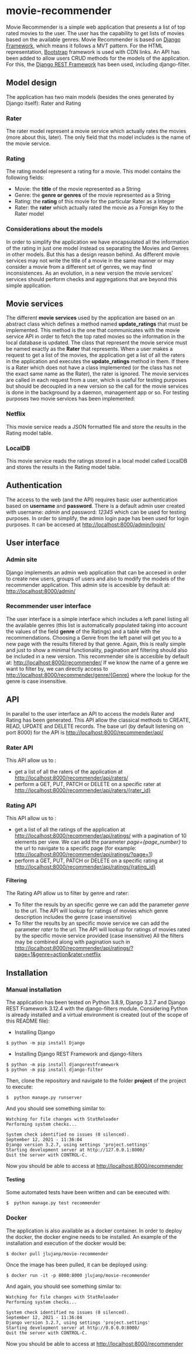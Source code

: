 # movie-recommender
Movie Recommender is a simple web application that presents a list of top rated movies to the user. The user has the capability to get lists of movies based on the available genres.
Movie Recommender is based on [Django Framework](https://www.djangoproject.com/), which means it follows a MVT pattern.
For the HTML representation, [Bootstrap](https://getbootstrap.com/) framework is used with CDN links.
An API has been added to allow users CRUD methods for the models of the application. For this, the [Django REST Framework](https://www.django-rest-framework.org/) has been used, including django-filter.
## Model design
The application has two main models (besides the ones generated by Django itself): Rater and Rating
### Rater
The rater model represent a movie service which actually rates the movies (more about this, later).
The only field that ths model includes is the name of the movie service.
### Rating
The rating model represent a rating for a movie. This model contains the following fields:
* Movie: the __title__ of the movie represented as a String
* Genre: the __genre or genres__ of the movie represented as a String
* Rating: the __rating__ of this movie for the particular Rater as a Integer
* Rater: the __rater__ which actually rated the movie as a Foreign Key to the Rater model
### Considerations about the models
In order to simplify the application we have encapsulated all the information of the rating in just one model instead os separating the Movies and Genres in other models. But this has a design reason behind. As different movie services may not write the title of a movie in the same manner or may consider a movie from a different set of genres, we may find inconsistences. As an evolution, in a new version the movie services' services should perform checks and aggregations that are beyond this simple application.
## Movie services
The different __movie services__ used by the application are based on an abstract class which defines a method named __update_ratings__ that must be implemented. This method is the one that communicates with the movie service API in order to fetch the top rated movies so the information in the local database is updated. The class that represent the movie service must be named exactly as the __Rater__ that represents.
When a user makes a request to get a list of the movies, the application get a list of all the raters in the application and executes the __update_ratings__ method in them. If there is a Rater which does not have a class implemented (or the class has not the exact same name as the Rater), the rater is ignored.
The movie services are called in each request from a user, which is useful for testing purposes but should be decoupled in a new version so the call for the movie services is done in the background by a daemon, management app or so.
For testing purposes two movie services has been implemented:
### Netflix
This movie service reads a JSON formatted file and store the results in the Rating model table.
### LocalDB
This movie service reads the ratings stored in a local model called LocalDB and stores the results in the Rating model table.
## Authentication
The access to the web (and the API) requires basic user authentication based on __username__ and __password__. There is a default admin user created with username: _admin_ and password: _12345_ which can be used for testing purposes.
In order to simplify, the admin login page has been used for login purposes. It can be accesed at [http://localhost:8000/admin/login/](http://localhost:8000/admin/login/)
## User interface
### Admin site
Django implements an admin web application that can be accesed in order to create new users, groups of users and also to modify the models of the recommender application.
This admin site is accesible by default at: [http://localhost:8000/admin/](http://localhost:8000/admin/)
### Recommender user interface
The user interface is a simple interface which includes a left panel listing all the available genres (this list is automatically populated taking into account the values of the field __genre__ of the Ratings) and a table with the recommendations. Choosing a Genre from the left panel will get you to a new page with the results filtered by that genre.
Again, this is really simple and just to show a minimal functionality, pagination anf filtering should also be included in a new version.
This recommender site is accesible by default at: [http://localhost:8000/recommender/](http://localhost:8000/recommender/)
If we know the name of a genre we want to filter by, we can directly access to [http://localhost:8000/recommender/genre/{Genre}](http://localhost:8000/recommender/genre/Drama) where the lookup for the genre is case insensitive.
## API
In parallel to the user interface an API to access the models Rater and Rating has been generated. This API allow the classical methods to CREATE, READ, UPDATE and DELETE records.
The base url (by default listening on port 8000) for the API is [http://localhost:8000/recommender/api/](http://localhost:8000/recommender/api/)
### Rater API
This API allow us to :
* get a list of all the raters of the application at [http://localhost:8000/recommender/api/raters/](http://localhost:8000/recommender/api/raters/)
* perform a GET, PUT, PATCH or DELETE on a specific rater at [http://localhost:8000/recommender/api/raters/{rater_id}](http://localhost:8000/recommender/api/raters/1)
### Rating API
This API allow us to :
* get a list of all the ratings of the application at [http://localhost:8000/recommender/api/ratings/](http://localhost:8000/recommender/api/ratings/) with a pagination of 10 elements per view. We can add the parameter _page={page_number}_ to the url to navigate to a specific page (for example: [http://localhost:8000/recommender/api/ratings/?page=1](http://localhost:8000/recommender/api/ratings/?page=1))
* perform a GET, PUT, PATCH or DELETE on a specific rating at [http://localhost:8000/recommender/api/ratings/{rating_id}](http://localhost:8000/recommender/api/ratings/58)
#### Filtering
The Rating API allow us to filter by genre and rater:
* To filter the resuls by an specific genre we can add the parameter _genre_ to the url. The API will lookup for ratings of movies which genre description includes the genre (case insensitive)
* To filter the results by an specific movie service we can add the parameter _rater_ to the url. The API will lookup for ratings of movies rated by the specific movie service provided (case insensitive)
All the filters may be combined along with pagination such in [http://localhost:8000/recommender/api/ratings/?page=1&genre=action&rater=netflix](http://localhost:8000/recommender/api/ratings/?page=1&genre=action&rater=netflix)
## Installation
### Manual installation
The application has been tested on Python 3.8.9, Django 3.2.7 and Django REST Framework 3.12.4 with the django-filters module.
Considering Python is already installed and a virtual environment is created (out of the scope of this README file):
* Installing Django
```
$ python -m pip install Django
```
* Installing Django REST Framework and django-filters
```
$ python -m pip install djangorestframework
$ python -m pip install django-filter
```
Then, clone the repository and navigate to the folder __project__ of the project to execute:
```
$  python manage.py runserver
```
And you should see something similar to:
```
Watching for file changes with StatReloader
Performing system checks...

System check identified no issues (0 silenced).
September 12, 2021 - 11:36:04
Django version 3.2.7, using settings 'project.settings'
Starting development server at http://127.0.0.1:8000/
Quit the server with CONTROL-C.
```
Now you should be able to access at [http://localhost:8000/recommender](http://localhost:8000/recommender)
#### Testing
Some automated tests have been written and can be executed with:
```
$  python manage.py test recommender
```
### Docker
The application is also available as a docker container. In order to deploy the docker, the docker engine needs to be installed.
An example of the installation and execution of the docker would be:
```
$ docker pull jlujanp/movie-recommender
```
Once the image has been pulled, it can be deployed using:
```
$ docker run -it -p 8000:8000 jlujanp/movie-recommender
```
And again, you should see something similar to:
```
Watching for file changes with StatReloader
Performing system checks...

System check identified no issues (0 silenced).
September 12, 2021 - 11:36:04
Django version 3.2.7, using settings 'project.settings'
Starting development server at http://0.0.0.0:8000/
Quit the server with CONTROL-C.
```
Now you should be able to access at [http://localhost:8000/recommender](http://localhost:8000/recommender)
